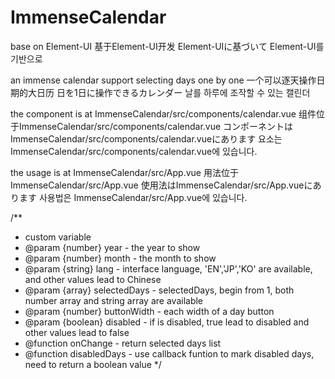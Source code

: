 # ImmenseCalendar

base on Element-UI
基于Element-UI开发
Element-UIに基づいて
Element-UI를 기반으로

an immense calendar support selecting days one by one
一个可以逐天操作日期的大日历
日を1日に操作できるカレンダー
날를 하루에 조작할 수 있는 캘린더

the component is at ImmenseCalendar/src/components/calendar.vue
组件位于ImmenseCalendar/src/components/calendar.vue
コンポーネントはImmenseCalendar/src/components/calendar.vueにあります
요소는 ImmenseCalendar/src/components/calendar.vue에 있습니다.

the usage is at ImmenseCalendar/src/App.vue
用法位于ImmenseCalendar/src/App.vue
使用法はImmenseCalendar/src/App.vueにあります
사용법은 ImmenseCalendar/src/App.vue에 있습니다.

/**
 * custom variable
 * @param {number} year - the year to show
 * @param {number} month - the month to show
 * @param {string} lang - interface language, 'EN','JP','KO' are available, and other values lead to Chinese
 * @param {array} selectedDays - selectedDays, begin from 1, both number array and string array are available
 * @param {number} buttonWidth - each width of a day button
 * @param {boolean} disabled - if is disabled, true lead to disabled and other values lead to false
 * @function onChange - return selected days list
 * @function disabledDays - use callback funtion to mark disabled days, need to return a boolean value
 */
